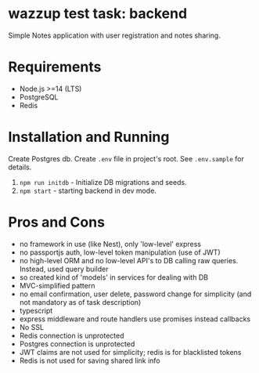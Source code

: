 # wazzup test task: backend

Simple Notes application with user registration and notes sharing.

# Requirements

- Node.js >=14 (LTS)
- PostgreSQL
- Redis

# Installation and Running

Create Postgres db.
Create `.env` file in project's root. See `.env.sample` for details.

1. `npm run initdb` - Initialize DB migrations and seeds.
2. `npm start` - starting backend in dev mode.


# Pros and Cons

- no framework in use (like Nest), only 'low-level' express
- no passportjs auth, low-level token manipulation (use of JWT)
- no high-level ORM and no low-level API's to DB calling raw queries. Instead, used query builder
- so created kind of 'models' in services for dealing with DB
- MVC-simplified pattern
- no email confirmation, user delete, password change for simplicity (and not mandatory as of task description)
- typescript 
- express middleware and route handlers use promises instead callbacks
- No SSL
- Redis connection is unprotected
- Postgres connection is unprotected
- JWT claims are not used for simplicity; redis is for blacklisted tokens
- Redis is not used for saving shared link info